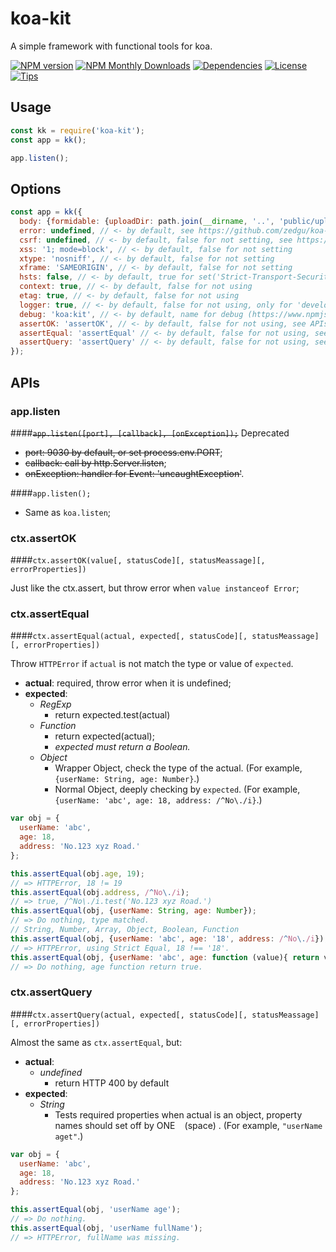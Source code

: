 koa-kit
=======

A simple framework with functional tools for koa.

[![NPM version][npm-image]][npm-url] 
[![NPM Monthly Downloads][npm-download]][npm-url]
[![Dependencies][david-image]][david-url]
[![License][license-image]][license-url]
[![Tips][tips-image]][tips-url]

Usage
-----

```js
const kk = require('koa-kit');
const app = kk();

app.listen();
```

Options
-------

```js
const app = kk({
  body: {formidable: {uploadDir: path.join(__dirname, '..', 'public/upload')}}, // <- by default, see https://github.com/dlau/koa-body
  error: undefined, // <- by default, see https://github.com/zedgu/koa-http-errors
  csrf: undefined, // <- by default, false for not setting, see https://github.com/pillarjs/csrf
  xss: '1; mode=block', // <- by default, false for not setting
  xtype: 'nosniff', // <- by default, false for not setting
  xframe: 'SAMEORIGIN', // <- by default, false for not setting
  hsts: false, // <- by default, true for set('Strict-Transport-Security', 'max-age=7776000; includeSubDomains'). But setting this in nginx is better.
  context: true, // <- by default, false for not using
  etag: true, // <- by default, false for not using
  logger: true, // <- by default, false for not using, only for 'development' env
  debug: 'koa:kit', // <- by default, name for debug (https://www.npmjs.com/package/debug)
  assertOK: 'assertOK', // <- by default, false for not using, see APIs - ctx.assertOK
  assertEqual: 'assertEqual' // <- by default, false for not using, see APIs - ctx.assertOK
  assertQuery: 'assertQuery' // <- by default, false for not using, see APIs - ctx.assertOK
});
```

APIs
----

### app.listen

####~~`app.listen([port], [callback], [onException]);`~~ Deprecated

* ~~port: 9030 by default, or set process.env.PORT~~;
* ~~callback: call by http.Server.listen~~;
* ~~onException: handler for Event: 'uncaughtException'~~.

####`app.listen();`

* Same as `koa.listen`;

### ctx.assertOK

####`ctx.assertOK(value[, statusCode][, statusMeassage][, errorProperties])`

Just like the ctx.assert, but throw error when `value instanceof Error`;

### ctx.assertEqual

####`ctx.assertEqual(actual, expected[, statusCode][, statusMeassage][, errorProperties])`

Throw `HTTPError` if `actual` is not match the type or value of `expected`.

* **actual**: required, throw error when it is undefined;
* **expected**:
  - *RegExp*
    + return expected.test(actual)
  - *Function*
    + return expected(actual);
    + *expected must return a Boolean.*
  - *Object*
    + Wrapper Object, check the type of the actual. (For example, `{userName: String, age: Number}`.)
    + Normal Object, deeply checking by `expected`. (For example, `{userName: 'abc', age: 18, address: /^No\./i}`.)

```js
var obj = {
  userName: 'abc',
  age: 18,
  address: 'No.123 xyz Road.'
};

this.assertEqual(obj.age, 19);
// => HTTPError, 18 != 19
this.assertEqual(obj.address, /^No\./i);
// => true, /^No\./i.test('No.123 xyz Road.')
this.assertEqual(obj, {userName: String, age: Number});
// => Do nothing, type matched.
// String, Number, Array, Object, Boolean, Function
this.assertEqual(obj, {userName: 'abc', age: '18', address: /^No\./i});
// => HTTPError, using Strict Equal, 18 !== '18'.
this.assertEqual(obj, {userName: 'abc', age: function (value){ return value > 17 && value < 25; }});
// => Do nothing, age function return true.
```

### ctx.assertQuery

####`ctx.assertQuery(actual, expected[, statusCode][, statusMeassage][, errorProperties])`

Almost the same as `ctx.assertEqual`, but:

* **actual**:
  - *undefined*
    + return HTTP 400 by default
* **expected**:
  - *String*
    + Tests required properties when actual is an object, property names should set off by ONE ` ` (space) . (For example, `"userName aget"`.)

```js
var obj = {
  userName: 'abc',
  age: 18,
  address: 'No.123 xyz Road.'
};

this.assertEqual(obj, 'userName age');
// => Do nothing.
this.assertEqual(obj, 'userName fullName');
// => HTTPError, fullName was missing.
```

[npm-image]: https://img.shields.io/npm/v/koa-kit.svg?style=flat-square
[npm-url]: https://npmjs.org/package/koa-kit
[david-image]: http://img.shields.io/david/zedgu/koa-kit.svg?style=flat-square
[david-url]: https://david-dm.org/zedgu/koa-kit
[license-image]: http://img.shields.io/npm/l/koa-kit.svg?style=flat-square
[license-url]: https://github.com/zedgu/koa-kit/blob/master/LICENSE
[npm-download]: http://img.shields.io/npm/dm/koa-kit.svg?style=flat-square
[tips-image]: http://img.shields.io/gittip/zedgu.svg?style=flat-square
[tips-url]: https://www.gittip.com/zedgu/
